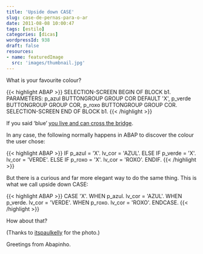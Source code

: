 ```yaml
---
title: 'Upside down CASE'
slug: case-de-pernas-para-o-ar
date: 2011-08-08 10:00:47
tags: [estilo]
categories: [dicas]
wordpressId: 938
draft: false
resources:
- name: featuredImage
  src: 'images/thumbnail.jpg'
---
```

What is your favourite colour?


{{< highlight ABAP >}}
SELECTION-SCREEN BEGIN OF BLOCK b1.
PARAMETERS: p_azul BUTTONGROUP GROUP COR DEFAULT 'X',
            p_verde BUTTONGROUP GROUP COR,
            p_roxo BUTTONGROUP GROUP COR.
SELECTION-SCREEN END OF BLOCK b1.
{{< /highlight >}}

If you said ‘blue’ [you live and can cross the bridge][1].

In any case, the following normally happens in ABAP to discover the colour the user chose:


{{< highlight ABAP >}}
IF p_azul = 'X'.
  lv_cor = 'AZUL'.
ELSE IF p_verde = 'X'.
  lv_cor = 'VERDE'.
ELSE IF p_roxo = 'X'.
  lv_cor = 'ROXO'.
ENDIF.
{{< /highlight >}}

But there is a curious and far more elegant way to do the same thing. This is what we call upside down CASE:


{{< highlight ABAP >}}
CASE 'X'.
  WHEN p_azul.
    lv_cor = 'AZUL'.
  WHEN p_verde.
    lv_cor = 'VERDE'.
  WHEN p_roxo.
    lv_cor = 'ROXO'.
ENDCASE.
{{< /highlight >}}

How about that?

(Thanks to [itspaulkelly][2] for the photo.)

Greetings from Abapinho.

   [1]: http://www.youtube.com/watch?v=wTuojHso3YA
   [2]: http://www.flickr.com/photos/itspaulkelly/3366424586/

